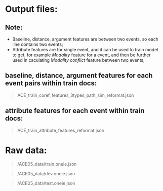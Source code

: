 # Output files:

## Note: 
- Baseline, distance, argument features are between two events, so each line contains two events;
- Attribute features are for single event, and it can be used to train model to get, for example *Modality* feature for a event, 
and then be further used in caculating *Modality conflict* feature between two events;  

## baseline, distance, argument features for each event pairs within train docs:
> ACE_train_coref_features_3types_path_sim_reformat.json

## attribute features for each event within train docs:
> ACE_train_attribute_features_reformat.json

# Raw data: 
> /ACE05_data/train.oneie.json

> /ACE05_data/dev.oneie.json

> /ACE05_data/test.oneie.json

